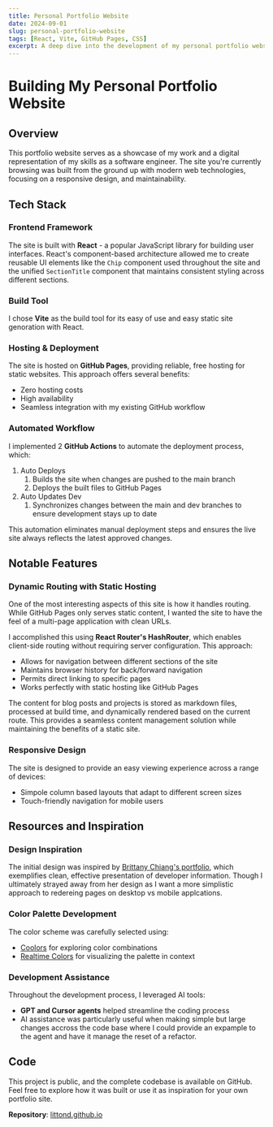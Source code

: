 ```yaml
---
title: Personal Portfolio Website
date: 2024-09-01
slug: personal-portfolio-website
tags: [React, Vite, GitHub Pages, CSS]
excerpt: A deep dive into the development of my personal portfolio website, exploring the tech stack, design decisions, and implementation details.
---
```


# Building My Personal Portfolio Website

## Overview

This portfolio website serves as a showcase of my work and a digital representation of my skills as a software engineer. The site you're currently browsing was built from the ground up with modern web technologies, focusing on a responsive design, and maintainability.

## Tech Stack

### Frontend Framework
The site is built with **React** - a popular JavaScript library for building user interfaces. React's component-based architecture allowed me to create reusable UI elements like the `Chip` component used throughout the site and the unified `SectionTitle` component that maintains consistent styling across different sections.

### Build Tool
I chose **Vite** as the build tool for its easy of use and easy static site genoration with React.

### Hosting & Deployment
The site is hosted on **GitHub Pages**, providing reliable, free hosting for static websites. This approach offers several benefits:

- Zero hosting costs
- High availability
- Seamless integration with my existing GitHub workflow

### Automated Workflow
I implemented 2 **GitHub Actions** to automate the deployment process, which:

1. Auto Deploys
    1. Builds the site when changes are pushed to the main branch
    2. Deploys the built files to GitHub Pages
2. Auto Updates Dev
    1. Synchronizes changes between the main and dev branches to ensure development stays up to date

This automation eliminates manual deployment steps and ensures the live site always reflects the latest approved changes.

## Notable Features

### Dynamic Routing with Static Hosting

One of the most interesting aspects of this site is how it handles routing. While GitHub Pages only serves static content, I wanted the site to have the feel of a multi-page application with clean URLs. 

I accomplished this using **React Router's HashRouter**, which enables client-side routing without requiring server configuration. This approach:

- Allows for navigation between different sections of the site
- Maintains browser history for back/forward navigation
- Permits direct linking to specific pages
- Works perfectly with static hosting like GitHub Pages

The content for blog posts and projects is stored as markdown files, processed at build time, and dynamically rendered based on the current route. This provides a seamless content management solution while maintaining the benefits of a static site.

### Responsive Design

The site is designed to provide an easy viewing experience across a range of devices:

- Simpole column based layouts that adapt to different screen sizes
- Touch-friendly navigation for mobile users

## Resources and Inspiration

### Design Inspiration
The initial design was inspired by [Brittany Chiang's portfolio](https://brittanychiang.com/), which exemplifies clean, effective presentation of developer information. Though I ultimately strayed away from her design as I want a more simplistic approach to redereing pages on desktop vs mobile applcations. 

### Color Palette Development
The color scheme was carefully selected using:
- [Coolors](https://coolors.co/) for exploring color combinations
- [Realtime Colors](https://www.realtimecolors.com/) for visualizing the palette in context

### Development Assistance
Throughout the development process, I leveraged AI tools:
- **GPT and Cursor agents** helped streamline the coding process
- AI assistance was particularly useful when making simple but large changes accross the code base where I could provide an expample to the agent and have it manage the reset of a refactor.

## Code

This project is public, and the complete codebase is available on GitHub. Feel free to explore how it was built or use it as inspiration for your own portfolio site.

**Repository**: [littond.github.io](https://github.com/littond/littond.github.io)
